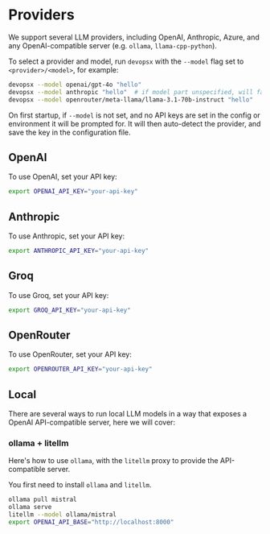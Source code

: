 Providers
=========

We support several LLM providers, including OpenAI, Anthropic, Azure, and any OpenAI-compatible server (e.g. `ollama`, `llama-cpp-python`).

To select a provider and model, run `devopsx` with the `--model` flag set to `<provider>/<model>`, for example:

```sh
devopsx --model openai/gpt-4o "hello"
devopsx --model anthropic "hello"  # if model part unspecified, will fall back to the provider default
devopsx --model openrouter/meta-llama/llama-3.1-70b-instruct "hello"
```

On first startup, if `--model` is not set, and no API keys are set in the config or environment it will be prompted for. It will then auto-detect the provider, and save the key in the configuration file.

## OpenAI

To use OpenAI, set your API key:

```sh
export OPENAI_API_KEY="your-api-key"
```

## Anthropic

To use Anthropic, set your API key:

```sh
export ANTHROPIC_API_KEY="your-api-key"
```

## Groq

To use Groq, set your API key:

```sh
export GROQ_API_KEY="your-api-key"
```

## OpenRouter

To use OpenRouter, set your API key:

```sh
export OPENROUTER_API_KEY="your-api-key"
```

## Local

There are several ways to run local LLM models in a way that exposes a OpenAI API-compatible server, here we will cover:

### ollama + litellm

Here's how to use `ollama`, with the `litellm` proxy to provide the API-compatible server.

You first need to install `ollama` and `litellm`.

```sh
ollama pull mistral
ollama serve
litellm --model ollama/mistral
export OPENAI_API_BASE="http://localhost:8000"
```